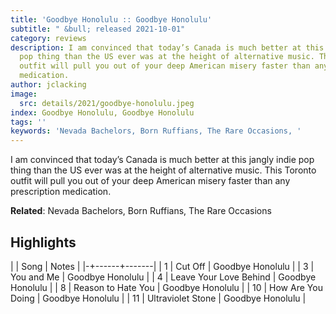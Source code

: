 ```yaml
---
title: 'Goodbye Honolulu :: Goodbye Honolulu'
subtitle: " &bull; released 2021-10-01"
category: reviews
description: I am convinced that today’s Canada is much better at this jangly indie
  pop thing than the US ever was at the height of alternative music. This Toronto
  outfit will pull you out of your deep American misery faster than any prescription
  medication.
author: jclacking
image:
  src: details/2021/goodbye-honolulu.jpeg
index: Goodbye Honolulu, Goodbye Honolulu
tags: ''
keywords: 'Nevada Bachelors, Born Ruffians, The Rare Occasions, '
---
```

I am convinced that today’s Canada is much better at this jangly indie pop thing than the US ever was at the height of alternative music. This Toronto outfit will pull you out of your deep American misery faster than any prescription medication.<!--more-->

**Related**: Nevada Bachelors, Born Ruffians, The Rare Occasions

## Highlights

| | Song | Notes |
|-+------+-------|
| 1 | Cut Off | Goodbye Honolulu |
| 3 | You and Me | Goodbye Honolulu |
| 4 | Leave Your Love Behind | Goodbye Honolulu |
| 8 | Reason to Hate You | Goodbye Honolulu |
| 10 | How Are You Doing | Goodbye Honolulu |
| 11 | Ultraviolet Stone | Goodbye Honolulu |

